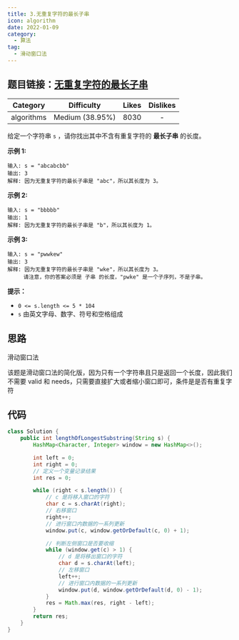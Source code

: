 ```yaml
---
title: 3.无重复字符的最长子串
icon: algorithm
date: 2022-01-09
category:
  - 算法
tag:
  - 滑动窗口法
---
```


## 题目链接：[无重复字符的最长子串](https://leetcode.cn/problems/longest-substring-without-repeating-characters/description/)
<!-- more -->

|  Category  |   Difficulty    | Likes | Dislikes |
| :--------: | :-------------: | :---: | :------: |
| algorithms | Medium (38.95%) | 8030  |    -     |

给定一个字符串 `s` ，请你找出其中不含有重复字符的 **最长子串** 的长度。

**示例 1:**

```
输入: s = "abcabcbb"
输出: 3 
解释: 因为无重复字符的最长子串是 "abc"，所以其长度为 3。
```

**示例 2:**

```
输入: s = "bbbbb"
输出: 1
解释: 因为无重复字符的最长子串是 "b"，所以其长度为 1。
```

**示例 3:**

```
输入: s = "pwwkew"
输出: 3
解释: 因为无重复字符的最长子串是 "wke"，所以其长度为 3。
     请注意，你的答案必须是 子串 的长度，"pwke" 是一个子序列，不是子串。
```

**提示：**

- `0 <= s.length <= 5 * 104`
- `s` 由英文字母、数字、符号和空格组成

## 思路

滑动窗口法

该题是滑动窗口法的简化版，因为只有一个字符串且只是返回一个长度，因此我们不需要 valid 和 needs，只需要直接扩大或者缩小窗口即可，条件是是否有重复字符

## 代码

```java
class Solution {
    public int lengthOfLongestSubstring(String s) {
        HashMap<Character, Integer> window = new HashMap<>();

        int left = 0;
        int right = 0;
        // 定义一个变量记录结果
        int res = 0;

        while (right < s.length()) {
            // c 是将移入窗口的字符
            char c = s.charAt(right);
            // 右移窗口
            right++;
            // 进行窗口内数据的一系列更新
            window.put(c, window.getOrDefault(c, 0) + 1);

            // 判断左侧窗口是否要收缩
            while (window.get(c) > 1) {
                // d 是将移出窗口的字符
                char d = s.charAt(left);
                // 左移窗口
                left++;
                // 进行窗口内数据的一系列更新
                window.put(d, window.getOrDefault(d, 0) - 1);
            }
            res = Math.max(res, right - left);
        }
        return res;
    }
}
```

